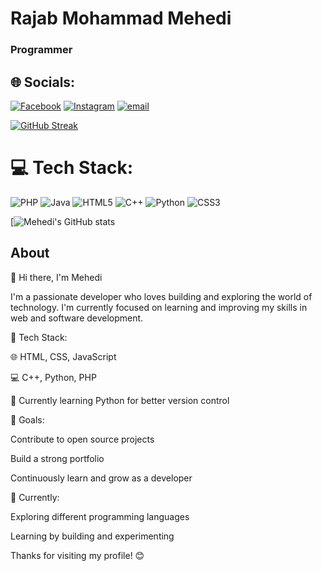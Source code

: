 # Rajab Mohammad Mehedi

### Programmer

## 🌐 Socials:

[![Facebook](https://img.shields.io/badge/Facebook-%231877F2.svg?logo=Facebook&logoColor=white)](https://www.facebook.com/rajabmohammad.mehedi) [![Instagram](https://img.shields.io/badge/Instagram-%23E4405F.svg?logo=Instagram&logoColor=white)](https://instagram.com/iam_mehedi01) [![email](https://img.shields.io/badge/Email-D14836?logo=gmail&logoColor=white)](mailto:rmmehedi007@gmail.com)

[![GitHub Streak](https://github-readme-streak-stats.herokuapp.com?user=iammehedi26&theme=dark)](https://git.io/streak-stats)

# 💻 Tech Stack:

![PHP](https://img.shields.io/badge/php-%23777BB4.svg?style=for-the-badge&logo=php&logoColor=white) ![Java](https://img.shields.io/badge/java-%23ED8B00.svg?style=for-the-badge&logo=openjdk&logoColor=white) ![HTML5](https://img.shields.io/badge/html5-%23E34F26.svg?style=for-the-badge&logo=html5&logoColor=white) ![C++](https://img.shields.io/badge/c++-%2300599C.svg?style=for-the-badge&logo=c%2B%2B&logoColor=white) ![Python](https://img.shields.io/badge/python-3670A0?style=for-the-badge&logo=python&logoColor=ffdd54) ![CSS3](https://img.shields.io/badge/css3-%231572B6.svg?style=for-the-badge&logo=css3&logoColor=white)

<div style="cursor:pointer" https://github.com/iammehedi26/demo>

[![Mehedi's GitHub stats](https://github-readme-stats.vercel.app/api?username=iammehedi26&repo=demo&theme=dark)

</div>

## About

👋 Hi there, I'm Mehedi

I'm a passionate developer who loves building and exploring the world of technology. I'm currently focused on learning and improving my skills in web and software development.

🧠 Tech Stack:

🌐 HTML, CSS, JavaScript

💻 C++, Python, PHP

🔄 Currently learning Python for better version control

🚀 Goals:

Contribute to open source projects

Build a strong portfolio

Continuously learn and grow as a developer

🎯 Currently:

Exploring different programming languages

Learning by building and experimenting

Thanks for visiting my profile! 😊
